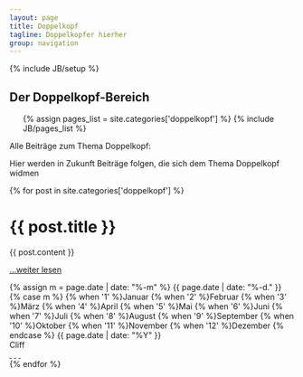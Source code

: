 ```yaml
---
layout: page
title: Doppelkopf
tagline: Doppelkopfer hierher
group: navigation
---
```

{% include JB/setup %}

<div class="col-md-12">
  <div class="category-header">
    <h2>Der Doppelkopf-Bereich</h2>
    <ul class="tag_box inline">
      {% assign pages_list = site.categories['doppelkopf'] %}
      {% include JB/pages_list %}
    </ul>
  </div>

  <p>Alle Beiträge zum Thema Doppelkopf:</p>
</div>

<div class="posts col-md-12">
  <p>Hier werden in Zukunft Beiträge folgen, die sich dem Thema Doppelkopf widmen</p>
  {% for post in site.categories['doppelkopf'] %}
    <div class="article row">
      <div class="page-header col-md-12">
        <h1>{{ post.title }}</h1>
      </div>
      <div class="main col-md-8">
        {{ post.content }}
        <p><a href="{{ BASE_PATH }}{{ post.url }}">…weiter lesen</a></p>
      </div>
      <div class="col-md-4">
        <div class="col-md-12 meta-tag">
          <span class="date">
            <!-- Whitespace added for readability -->
            {% assign m = page.date | date: "%-m" %}
            {{ page.date | date: "%-d." }}
            {% case m %}
              {% when '1' %}Januar
              {% when '2' %}Februar
              {% when '3' %}M&auml;rz
              {% when '4' %}April
              {% when '5' %}Mai
              {% when '6' %}Juni
              {% when '7' %}Juli
              {% when '8' %}August
              {% when '9' %}September
              {% when '10' %}Oktober
              {% when '11' %}November
              {% when '12' %}Dezember
            {% endcase %}
            {{ page.date | date: "%Y" }}
          </span><br />
          <span>Cliff</span>
          <div class="social-media">
            <a href="https://plus.google.com/share?url=http://www.luschentreff.de" class="fa fa-google-plus" target="_blank">&nbsp;</a>
            <a href="http://www.facebook.com/sharer.php?u=www.luschentreff.de" class="fa fa-facebook-square" target="_blank">&nbsp;</a>
            <a href="http://twitter.com/share?url=http://www.luschentreff" class="fa fa-twitter" target="_blank">&nbsp;</a>
          </div>
        </div>
      </div>
    </div>
  {% endfor %}
</div>
